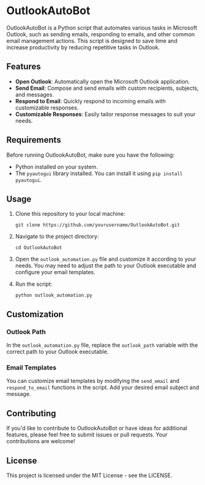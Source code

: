 
# OutlookAutoBot

OutlookAutoBot is a Python script that automates various tasks in Microsoft Outlook, such as sending emails, responding to emails, and other common email management actions. This script is designed to save time and increase productivity by reducing repetitive tasks in Outlook.

## Features

-   **Open Outlook**: Automatically open the Microsoft Outlook application.
-   **Send Email**: Compose and send emails with custom recipients, subjects, and messages.
-   **Respond to Email**: Quickly respond to incoming emails with customizable responses.
-   **Customizable Responses**: Easily tailor response messages to suit your needs.

## Requirements

Before running OutlookAutoBot, make sure you have the following:

-   Python installed on your system.
-   The `pyautogui` library installed. You can install it using `pip install pyautogui`.

## Usage

1.  Clone this repository to your local machine:
    
    `git clone https://github.com/yourusername/OutlookAutoBot.git` 
    
2.  Navigate to the project directory:
    
    `cd OutlookAutoBot` 
    
3.  Open the `outlook_automation.py` file and customize it according to your needs. You may need to adjust the path to your Outlook executable and configure your email templates.
    
4.  Run the script:
    
    `python outlook_automation.py` 
    
## Customization

### Outlook Path

In the `outlook_automation.py` file, replace the `outlook_path` variable with the correct path to your Outlook executable.

### Email Templates

You can customize email templates by modifying the `send_email` and `respond_to_email` functions in the script. Add your desired email subject and message.

## Contributing

If you'd like to contribute to OutlookAutoBot or have ideas for additional features, please feel free to submit issues or pull requests. Your contributions are welcome!

## License

This project is licensed under the MIT License - see the LICENSE.
